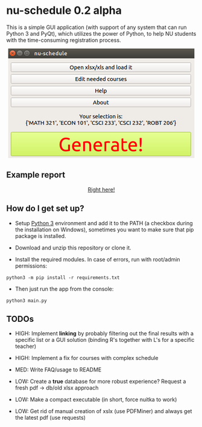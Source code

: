 # nu-schedule 0.2 alpha #

This is a simple GUI application (with support of any system that can run Python 3 and PyQt), which utilizes the power of Python, to help NU students with the time-consuming registration process.

<p align="center">
  <img src="https://github.com/ac130kz/nu-schedule/blob/master/res/mainscreen.png?raw=true" alt="GUI"/>
</p>

## Example report ##

<a href="https://github.com/ac130kz/nu-schedule/blob/master/examples/result1511188563.txt?raw=true">
<p align="center">
  Right here!
</p>
</a>

## How do I get set up? ##

* Setup <a href="https://www.python.org/downloads/">Python 3</a> environment and add it to the PATH (a checkbox during the installation on Windows), sometimes you want to make sure that pip package is installed.

* Download and unzip this repository or clone it.

* Install the required modules. In case of errors, run with root/admin permissions:
```
python3 -m pip install -r requirements.txt
```
* Then just run the app from the console:
```
python3 main.py
```

## TODOs ##

* HIGH: Implement __linking__ by probably filtering out the final results with a specific list or a GUI solution (binding R's together with L's for a specific teacher)

* HIGH: Implement a fix for courses with complex schedule

* MED: Write FAQ/usage to README

* LOW: Create a __true__ database for more robust experience? Request a fresh pdf -> db/old xlsx approach
	 
* LOW: Make a compact executable (in short, force nuitka to work)

* LOW: Get rid of manual creation of xslx (use PDFMiner) and always get the latest pdf (use requests)
